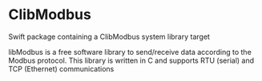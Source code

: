 # ClibModbus

Swift package containing a 
ClibModbus system library target

libModbus is a free software library to send/receive data according to the Modbus protocol.
This library is written in C and supports RTU (serial) and TCP (Ethernet) communications
